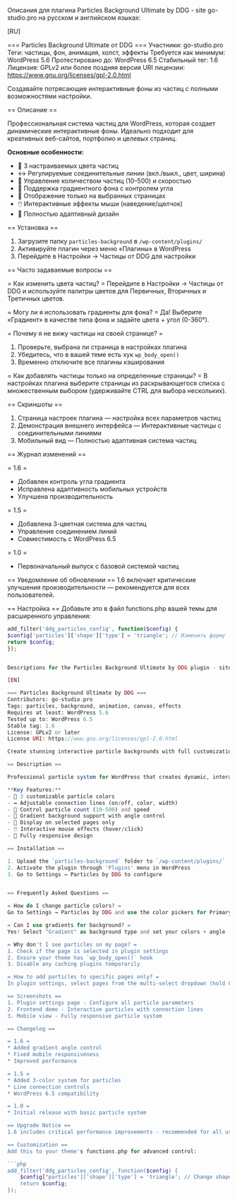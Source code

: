 Описания для плагина Particles Background Ultimate by DDG - site go-studio.pro на русском и английском языках:

[RU]

=== Particles Background Ultimate от DDG ===
Участники: go-studio.pro
Теги: частицы, фон, анимация, холст, эффекты
Требуется как минимум: WordPress 5.6
Протестировано до: WordPress 6.5
Стабильный тег: 1.6
Лицензия: GPLv2 или более поздняя версия
URI лицензии: https://www.gnu.org/licenses/gpl-2.0.html

Создавайте потрясающие интерактивные фоны из частиц с полными возможностями настройки.

== Описание ==

Профессиональная система частиц для WordPress, которая создает динамические интерактивные фоны. Идеально подходит для креативных веб-сайтов, портфолио и целевых страниц.

**Основные особенности:**
- 🎨 3 настраиваемых цвета частиц
- ↔️ Регулируемые соединительные линии (вкл./выкл., цвет, ширина)
- 🚀 Управление количеством частиц (10–500) и скоростью
- 🌈 Поддержка градиентного фона с контролем угла
- 📌 Отображение только на выбранных страницах
- 🖱️ Интерактивные эффекты мыши (наведение/щелчок)
- 📱 Полностью адаптивный дизайн

== Установка ==

1. Загрузите папку `particles-background` в `/wp-content/plugins/`
2. Активируйте плагин через меню «Плагины» в WordPress
3. Перейдите в Настройки → Частицы от DDG для настройки

== Часто задаваемые вопросы ==

= Как изменить цвета частиц? =
Перейдите в Настройки → Частицы от DDG и используйте палитры цветов для Первичных, Вторичных и Третичных цветов.

= Могу ли я использовать градиенты для фона? =
Да! Выберите «Градиент» в качестве типа фона и задайте цвета + угол (0-360°).

= Почему я не вижу частицы на своей странице? =
1. Проверьте, выбрана ли страница в настройках плагина
2. Убедитесь, что в вашей теме есть хук `wp_body_open()`
3. Временно отключите все плагины кэширования

= Как добавлять частицы только на определенные страницы? =
В настройках плагина выберите страницы из раскрывающегося списка с множественным выбором (удерживайте CTRL для выбора нескольких).

== Скриншоты ==
1. Страница настроек плагина — настройка всех параметров частиц
2. Демонстрация внешнего интерфейса — Интерактивные частицы с соединительными линиями
3. Мобильный вид — Полностью адаптивная система частиц

== Журнал изменений ==

= 1.6 =
* Добавлен контроль угла градиента
* Исправлена ​​адаптивность мобильных устройств
* Улучшена производительность

= 1.5 =
* Добавлена ​​3-цветная система для частиц
* Управление соединением линий
* Совместимость с WordPress 6.5

= 1.0 =
* Первоначальный выпуск с базовой системой частиц

== Уведомление об обновлении ==
1.6 включает критические улучшения производительности — рекомендуется для всех пользователей.

== Настройка ==
Добавьте это в файл functions.php вашей темы для расширенного управления:

```php
add_filter('ddg_particles_config', function($config) {
$config['particles']['shape']['type'] = 'triangle'; // Изменить форму
return $config;
});


Descriptions for the Particles Background Ultimate by DDG plugin - site go-studio.pro in Russian and English:

[EN]

=== Particles Background Ultimate by DDG ===
Contributors: go-studio.pro
Tags: particles, background, animation, canvas, effects
Requires at least: WordPress 5.6
Tested up to: WordPress 6.5
Stable tag: 1.6
License: GPLv2 or later
License URI: https://www.gnu.org/licenses/gpl-2.0.html

Create stunning interactive particle backgrounds with full customization options.

== Description ==

Professional particle system for WordPress that creates dynamic, interactive backgrounds. Perfect for creative websites, portfolios, and landing pages.

**Key Features:**
- 🎨 3 customizable particle colors
- ↔️ Adjustable connection lines (on/off, color, width)
- 🚀 Control particle count (10-500) and speed
- 🌈 Gradient background support with angle control
- 📌 Display on selected pages only
- 🖱️ Interactive mouse effects (hover/click)
- 📱 Fully responsive design

== Installation ==

1. Upload the `particles-background` folder to `/wp-content/plugins/`
2. Activate the plugin through 'Plugins' menu in WordPress
3. Go to Settings → Particles by DDG to configure


== Frequently Asked Questions ==

= How do I change particle colors? =
Go to Settings → Particles by DDG and use the color pickers for Primary, Secondary and Tertiary colors.

= Can I use gradients for background? =
Yes! Select "Gradient" as background type and set your colors + angle (0-360°).

= Why don't I see particles on my page? =
1. Check if the page is selected in plugin settings
2. Ensure your theme has `wp_body_open()` hook
3. Disable any caching plugins temporarily

= How to add particles to specific pages only? =
In plugin settings, select pages from the multi-select dropdown (hold CTRL for multiple).

== Screenshots ==
1. Plugin settings page - Configure all particle parameters
2. Frontend demo - Interactive particles with connection lines
3. Mobile view - Fully responsive particle system

== Changelog ==

= 1.6 =
* Added gradient angle control
* Fixed mobile responsiveness
* Improved performance

= 1.5 =
* Added 3-color system for particles
* Line connection controls
* WordPress 6.5 compatibility

= 1.0 =
* Initial release with basic particle system

== Upgrade Notice ==
1.6 includes critical performance improvements - recommended for all users.

== Customization ==
Add this to your theme's functions.php for advanced control:

```php
add_filter('ddg_particles_config', function($config) {
    $config['particles']['shape']['type'] = 'triangle'; // Change shape
    return $config;
});
